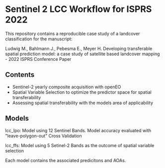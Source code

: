 # Sentinel 2 LCC Workflow for ISPRS 2022

This repository contains a reproducible case study of a landcover classification for the manuscript:

Ludwig M., Bahlmann J., Pebesma E., Meyer H. Developing transferable spatial prediction model: a case study of
satellite based landcover mapping - 2022 ISPRS Conference Paper


## Contents

* Sentinel-2 yearly composite acquisition with openEO
* Spatial Variable Selection to optimize the predictor space for spatial transferability
* Assessing spatial transferability with the models area of applicability

## Models

lcc_lpo: Model using 12 Sentinel Bands. Model accuracy evaluated with "leave-polygon-out" Cross Validation

lcc_ffs: Model using 5 Setinel-2 Bands as the outcome of spatial variable selection

Each model contains the associated predicitons and AOAs.




